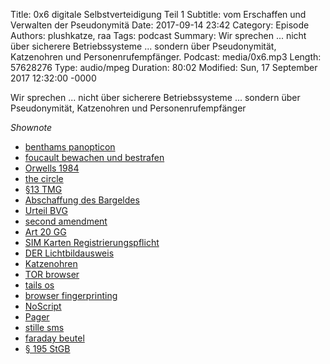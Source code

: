 Title: 0x6 digitale Selbstverteidigung Teil 1 
Subtitle: vom Erschaffen und Verwalten der Pseudonymitä
Date: 2017-09-14 23:42
Category: Episode
Authors: plushkatze, raa 
Tags: podcast
Summary: Wir sprechen ... nicht über sicherere Betriebssysteme ... sondern über Pseudonymität, Katzenohren und Personenrufempfänger.
Podcast: media/0x6.mp3
Length: 57628276 
Type: audio/mpeg
Duration: 80:02
Modified: Sun, 17 September 2017 12:32:00 -0000

Wir sprechen ... nicht über sicherere Betriebssysteme ... sondern über Pseudonymität, Katzenohren und Personenrufempfänger

*Shownote*

* [benthams panopticon](https://de.wikipedia.org/wiki/Panopticon)
* [foucault bewachen und bestrafen](https://de.wikipedia.org/wiki/%C3%9Cberwachen_und_Strafen)
* [Orwells 1984](https://portal.dnb.de/opac.htm?method=simpleSearch&cqlMode=true&query=idn%3D040993256)
* [the circle](https://portal.dnb.de/opac.htm?method=simpleSearch&cqlMode=true&query=idn%3D1050605691)
* [§13 TMG](https://www.gesetze-im-internet.de/tmg/__13.html)
* [Abschaffung des Bargeldes](https://portal.dnb.de/opac.htm?method=simpleSearch&cqlMode=true&query=idn%3D1078447268)
* [Urteil BVG](https://www.bundesverfassungsgericht.de/pressemitteilungen/bvg12-013.html)
* [second amendment](https://de.wikipedia.org/wiki/2._Zusatzartikel_zur_Verfassung_der_Vereinigten_Staaten)
* [Art 20 GG](https://www.gesetze-im-internet.de/gg/art_20.html)
* [SIM Karten Registrierungspflicht](https://www.heise.de/newsticker/meldung/Menschengerichtshof-prueft-Verbot-anonymer-Handykarten-3232788.html)
* [DER Lichtbildausweis](https://shop.digitalcourage.de/lichtbildausweis-mit-selbst-gewaehlten-daten.html)
* [Katzenohren](https://www.amazon.de/LOBKIN-Katzenohren-Kopfh%C3%B6rer-LED-Licht-kompatibel-schwarz/dp/B06XGXZC76)
* [TOR browser](https://www.torproject.org/projects/torbrowser.html.en)
* [tails os](https://tails.boum.org/index.de.html)
* [browser fingerprinting](https://www.heise.de/newsticker/meldung/Web-Browser-Fingerprinting-Erkennbar-auch-ohne-Cookie-3597078.html)
* [NoScript](https://de.wikipedia.org/wiki/NoScript)
* [Pager](https://de.wikipedia.org/wiki/Personenrufempf%C3%A4nger) 
* [stille sms](https://de.wikipedia.org/wiki/Stille_SMS)
* [faraday beutel](https://www.amazon.com/Black-Hole-Faraday-Bag-Anti-tracking/dp/B01BY9H5H6)
* [§ 195 StGB](https://www.bgbl.de/xaver/bgbl/start.xav?startbk=Bundesanzeiger_BGBl&jumpTo=bgbl194s1168.pdf#__bgbl__%2F%2F*%5B%40attr_id%3D%27bgbl194s1168.pdf%27%5D__1505641830459)
